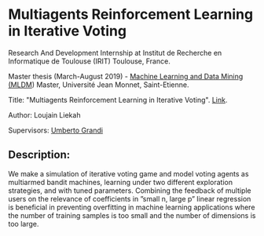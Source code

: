 # Multiagents Reinforcement Learning in Iterative Voting

Research And Development Internship at Institut de Recherche en Informatique de Toulouse (IRIT) Toulouse, France.  

Master thesis (March-August 2019) - [Machine Learning and Data Mining (MLDM](https://mldm.univ-st-etienne.fr/)) Master, Université Jean Monnet, Saint-Etienne.

Title: "Multiagents Reinforcement Learning in Iterative Voting". [Link](https://www.irit.fr/~Umberto.Grandi/wp-content/uploads/sites/128/2023/02/Layka.MARL_for_Strategic_Voting___Thesis.pdf).

Author: Loujain Liekah

Supervisors: [Umberto Grandi](https://www.irit.fr/~Umberto.Grandi/)


## Description:
We make a simulation of iterative voting game and model voting agents as multiarmed bandit machines, learning under two different exploration strategies, and with tuned parameters.
Combining the feedback of multiple users on the relevance of coefficients in ”small n, large p” linear regression is beneficial in preventing overfitting in machine learning applications where the number of training samples is too small and the number of dimensions is too large.

